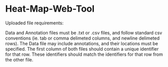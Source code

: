 Heat-Map-Web-Tool
=================

Uploaded file requirements:

Data and Annotation files must be .txt or .csv files, and follow standard csv conventions (ie. tab or comma delimeted columns, and newline delimeted rows).
The Data file may include annotations, and their locations must be specified.
The first column of both files should contain a unique identifier for that row.  These identifiers should match the identifiers for that row from the other file.
